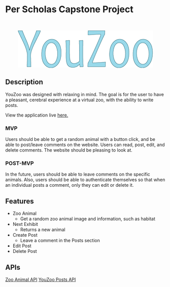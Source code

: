 # Per Scholas Capstone Project
<br>
<p align="center">
  <img src="./src/Images/youzoo.png" alt="YouZoo logo" />
</p>



## Description

YouZoo was designed with relaxing in mind. The goal is for the user to have a pleasant, cerebral experience at a virtual zoo, with the ability to write posts.

View the application live [here.](https://youzoo.netlify.app/)

### MVP

Users should be able to get a random animal with a button click, and be able to post/leave comments on the website. Users can read, post, edit, and delete comments. The website should be pleasing to look at.

###  POST-MVP

In the future, users should be able to leave comments on the specific animals. Also, users should be able to authenticate themselves so that when an individual posts a comment, only they can edit or delete it.

## Features

- Zoo Animal
  - Get a random zoo animal image and information, such as habitat
- Next Exhibit
  - Returns a new animal
- Create Post
  - Leave a comment in the Posts section
- Edit Post
- Delete Post

## APIs

[Zoo Animal API](https://zoo-animal-api.herokuapp.com/)
[YouZoo Posts API](https://youzoo-posts.herokuapp.com/api)
